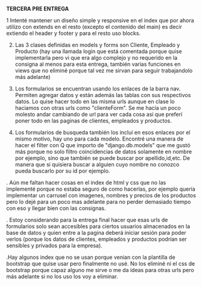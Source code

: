 **TERCERA PRE ENTREGA**

1 Intenté mantener un diseño simple y responsive en el index que por ahora utilizo con extends en el resto (excepto el contenido del main) es decir extiendo el header y footer y para el resto uso blocks.


2. Las 3 clases definidas en models y forms son Cliente, Empleado y Producto (hay una llamada login que está comentada porque quise implementarla pero vi que era algo complejo y no requerido en la consigna al menos para
esta entrega, también varias funciones en views que no eliminé porque tal vez me sirvan para seguir trabajandolo más adelante)


3. Los formularios se encuentran usando los enlaces de la barra nav. Permiten agregar datos y están además las tablas con sus respectivos datos. Lo quise hacer todo en las misma urls aunque en clase
lo haciamos con otras urls como "clienteForm". Se me hacía un poco molesto andar cambiando de url para ver cada cosa así que preferí poner todo en las paginas de clientes, empleados y productos.


4. Los formularios de busqueda también los incluí en esos enlaces por el mismo motivo, hay uno para cada modelo. Encontré una manera de hacer el filter con Q que importo de "django.db.models" que me gustó más porque no solo
filtro coincidencias de datos solamente en nombre por ejemplo, sino que también se puede buscar por apellido,id,etc. De manera que si quisiera buscar a alguien cuyo nombre no conozco pueda buscarlo por su id por ejemplo.


. Aún me faltan hacer cosas en el index de html y css que no las implementé porque no estaba seguro de como hacerlas, por ejemplo quería implementar un carrusel con imagenes, nombres y precios de los productos pero lo dejé
para un poco mas adelante para no perder demasiado tiempo con eso y llegar bien con las consignas.

. Estoy considerando para la entrega final hacer que esas urls de formularios solo sean accesibles para ciertos usuarios almacenados en la base de datos y quien entre a la pagina deberá iniciar sesión para poder verlos
  (porque los datos de clientes, empleados y productos podrían ser sensibles y privados para la empresa).

  .Hay algunos index que no se usan porque venian con la plantilla de bootstrap que quise usar pero finalmente no usé. No los eliminé ni el css de bootstrap porque capaz alguno me sirve o me da ideas para otras urls
  pero más adelante si no los uso los voy a eliminar.
